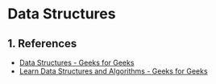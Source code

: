# Data Structures

## 1. References

- [Data Structures - Geeks for Geeks](https://www.geeksforgeeks.org/data-structures/)
- [Learn Data Structures and Algorithms - Geeks for Geeks](https://www.geeksforgeeks.org/learn-data-structures-and-algorithms-dsa-tutorial/)
